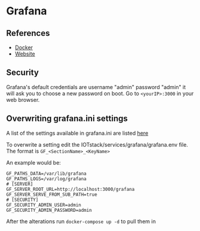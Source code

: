 # Grafana
## References
- [Docker](https://hub.docker.com/r/grafana/grafana)
- [Website](https://grafana.com/)

## Security 
Grafana's default credentials are username "admin" password "admin" it will ask you to choose a new password on boot. Go to `<yourIP>:3000` in your web browser.

## Overwriting grafana.ini settings

A list of the settings available in grafana.ini are listed [here](https://grafana.com/docs/installation/configuration/)

To overwrite a setting edit the IOTstack/services/grafana/grafana.env file. The format is `GF_<SectionName>_<KeyName>`

An example would be:
```
GF_PATHS_DATA=/var/lib/grafana
GF_PATHS_LOGS=/var/log/grafana
# [SERVER]
GF_SERVER_ROOT_URL=http://localhost:3000/grafana
GF_SERVER_SERVE_FROM_SUB_PATH=true
# [SECURITY]
GF_SECURITY_ADMIN_USER=admin
GF_SECURITY_ADMIN_PASSWORD=admin
```

After the alterations run `docker-compose up -d` to pull them in
